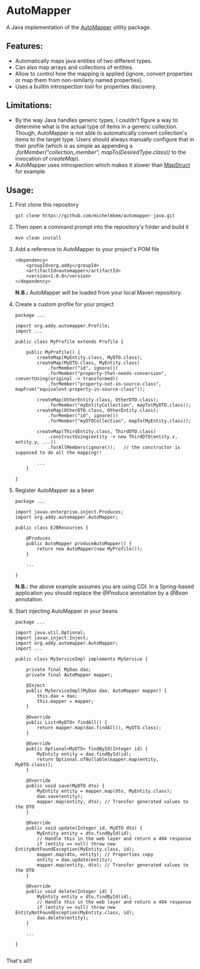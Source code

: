# AutoMapper
A Java implementation of the [AutoMapper](https://automapper.org/) utility package.

## Features:

* Automatically maps java entities of two different types.
* Can also map arrays and collections of entities.
* Allow to control how the mapping is applied (ignore, convert properties or map them from non-similarly named properties).
* Uses a builtin introspection tool for properties discovery.

## Limitations:

* By the way Java handles generic types, I couldn't figure a way to determine what is the actual type of items in a generic collection. Though, AutoMapper is not able to automatically convert collection's items to the target type. Users should always manually configure that in their profile (which is as simple as appending a *.forMember("collection_member", mapTo(DesiredType.class))* to the invocation of *createMap*).
* AutoMapper uses introspection which makes it slower than [MapStruct](https://mapstruct.org/) for example.

## Usage:

1. First clone this repository

    ``git clone https://github.com/michelmbem/automapper-java.git``

2. Then open a command prompt into the repository's folder and build it

    ``mvn clean install``

3. Add a reference to AutoMapper to your project's POM file

    ````
    <dependency>
        <groupId>org.addy</groupId>
        <artifactId>automapper</artifactId>
        <version>1.0.0</version>
    </dependency>
    ````

    **N.B.:** AutoMapper will be loaded from your local Maven repository.

4. Create a custom profile for your project

    ````
    package ...

    import org.addy.automapper.Profile;
    import ...

    public class MyProfile extends Profile {
        
        public MyProfile() {
            createMap(MyEntity.class, MyDTO.class);
            createMap(MyDTO.class, MyEntity.class)
                .forMember("id", ignore())
                .forMember("property-that-needs-conversion", convertUsing(original -> transformed))
                .forMember("property-not-in-source-class", mapFrom("equivalent-property-in-source-class"));

            createMap(OtherEntity.class, OtherDTO.class);
                .forMember("myEntityCollection", mapTo(MyDTO.class));
            createMap(OtherDTO.class, OtherEntity.class);
                .forMember("id", ignore())
                .forMember("myDTOCollection", mapTo(MyEntity.class));
            
            createMap(ThirdEntity.class, ThirdDTO.class)
            	.constructUsing(entity -> new ThirdDTO(entity.x, entity.y, ...))
            	.forAllMembers(ignore());	// the constructor is supposed to do all the mapping!!
            
            ...
        }

    }
    ````

5. Register AutoMapper as a bean

    ````
    package ...

    import javax.enterprise.inject.Produces;
    import org.addy.automapper.AutoMapper;

    public class EJBResources {
        
        @Produces
        public AutoMapper produceAutoMapper() {
            return new AutoMapper(new MyProfile());
        }

        ...

    }

    ````

    **N.B.:** the above example assumes you are using CDI. In a Spring-based application you should replace the *@Produce* annotation by a *@Bean* annotation.

6. Start injecting AutoMapper in your beans

    ````
    package ...

    import java.util.Optional;
    import javax.inject.Inject;
    import org.addy.automapper.AutoMapper;
    import ...

    public class MyServiceImpl implements MyService {

        private final MyDao dao;
        private final AutoMapper mapper;
        
        @Inject
        public MyServiceImpl(MyDao dao, AutoMapper mapper) {
            this.dao = dao;
            this.mapper = mapper;
        }

        @Override
        public List<MyDTO> findAll() {
            return mapper.map(dao.findAll(), MyDTO.class);
        }

        @Override
        public Optional<MyDTO> findById(Integer id) {
            MyEntity entity = dao.findById(id);
            return Optional.ofNullable(mapper.map(entity, MyDTO.class));
        }

        @Override
        public void save(MyDTO dto) {
            MyEntity entity = mapper.map(dto, MyEntity.class);
            dao.save(entity);
            mapper.map(entity, dto); // Transfer generated values to the DTO
        }

        @Override
        public void update(Integer id, MyDTO dto) {
            MyEntity entity = dto.findById(id);
            // Handle this in the web layer and return a 404 response
            if (entity == null) throw new EntityNotFoundException(MyEntity.class, id);
            mapper.map(dto, entity); // Properties copy
            entity = dao.update(entity);
            mapper.map(entity, dto); // Transfer generated values to the DTO
        }

        @Override
        public void delete(Integer id) {
            MyEntity entity = dto.findById(id);
            // Handle this in the web layer and return a 404 response
            if (entity == null) throw new EntityNotFoundException(MyEntity.class, id);
            dao.delete(entity);
        }

        ...

    }


    ````

That's all!!